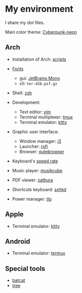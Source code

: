 # My environment

I share my dot files.

Main color theme: [Cyberpunk-neon](https://github.com/Roboron3042/Cyberpunk-Neon)

## Arch

* Installation of Arch: [scripts](arch/installation)
* [Fonts](arch/fonts)

  * gui: [JetBrains Mono](https://www.jetbrains.com/lp/mono/)
  * cli: `ter-d28.psf.gz`

* Shell: [zsh](arch/ohmyzsh)
* Development:

  * Text editor: [vim](arch/vimrc)
  * Terminal multiplexer: [tmux](arch/tmux)
  * Terminal emulator: [kitty](arch/kitty)

* Graphic user interface:

  * Window manager: [i3](arch/i3)
  * Launcher: [rofi](arch/rofi)
  * Browser: [qutebrowser](arch/qutebrowser)

* Keyboard's [speed rate](arch/tools)
* Music player: [musikcube](https://github.com/clangen/musikcube)
* PDF viewer: [zathura](arch/zathura)
* Shortcuts keyboard: [sxhkd](arch/sxhkd)
* Power manager: [tlp](arch/tlp)


## Apple

* Terminal emulator: [kitty](apple/kitty/README.md)

## Android

* Terminal emulator: [termux](./android/README.md)


## Special tools

* [batcat](https://github.com/sharkdp/bat)
* [tree](https://linux.die.net/man/1/tree)
